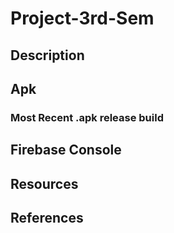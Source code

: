 # Project-3rd-Sem
## Description
## Apk
### Most Recent .apk release build
## Firebase Console
## Resources
## References
